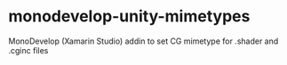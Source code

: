 monodevelop-unity-mimetypes
===========================

MonoDevelop (Xamarin Studio) addin to set CG mimetype for .shader and .cginc files
